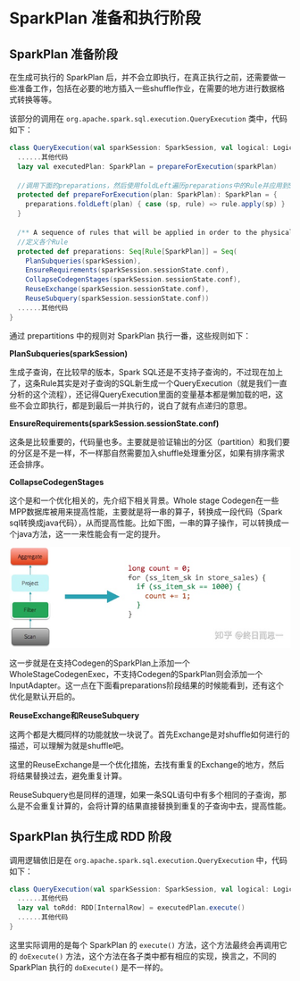 # SparkPlan 准备和执行阶段

## SparkPlan 准备阶段

在生成可执行的 SparkPlan 后，并不会立即执行，在真正执行之前，还需要做一些准备工作，包括在必要的地方插入一些shuffle作业，在需要的地方进行数据格式转换等等。

该部分的调用在 `org.apache.spark.sql.execution.QueryExecution` 类中，代码如下：

```scala
class QueryExecution(val sparkSession: SparkSession, val logical: LogicalPlan) {
  ......其他代码
  lazy val executedPlan: SparkPlan = prepareForExecution(sparkPlan)
  
  //调用下面的preparations，然后使用foldLeft遍历preparations中的Rule并应用到SparkPlan
  protected def prepareForExecution(plan: SparkPlan): SparkPlan = {
    preparations.foldLeft(plan) { case (sp, rule) => rule.apply(sp) }
  }

  /** A sequence of rules that will be applied in order to the physical plan before execution. */
  //定义各个Rule
  protected def preparations: Seq[Rule[SparkPlan]] = Seq(
    PlanSubqueries(sparkSession),
    EnsureRequirements(sparkSession.sessionState.conf),
    CollapseCodegenStages(sparkSession.sessionState.conf),
    ReuseExchange(sparkSession.sessionState.conf),
    ReuseSubquery(sparkSession.sessionState.conf))
  ......其他代码
}
```

通过 prepartitions 中的规则对 SparkPlan 执行一番，这些规则如下：

**PlanSubqueries(sparkSession)**

生成子查询，在比较早的版本，Spark SQL还是不支持子查询的，不过现在加上了，这条Rule其实是对子查询的SQL新生成一个QueryExecution（就是我们一直分析的这个流程），还记得QueryExecution里面的变量基本都是懒加载的吧，这些不会立即执行，都是到最后一并执行的，说白了就有点递归的意思。

**EnsureRequirements(sparkSession.sessionState.conf)**

这条是比较重要的，代码量也多。主要就是验证输出的分区（partition）和我们要的分区是不是一样，不一样那自然需要加入shuffle处理重分区，如果有排序需求还会排序。

**CollapseCodegenStages**

这个是和一个优化相关的，先介绍下相关背景。Whole stage Codegen在一些MPP数据库被用来提高性能，主要就是将一串的算子，转换成一段代码（Spark sql转换成java代码），从而提高性能。比如下图，一串的算子操作，可以转换成一个java方法，这一一来性能会有一定的提升。

![img](images/v2-32e0908750ad537e5a89c42326aafb5a_720w.jpg)


这一步就是在支持Codegen的SparkPlan上添加一个WholeStageCodegenExec，不支持Codegen的SparkPlan则会添加一个InputAdapter。这一点在下面看preparations阶段结果的时候能看到，还有这个优化是默认开启的。

**ReuseExchange和ReuseSubquery**

这两个都是大概同样的功能就放一块说了。首先Exchange是对shuffle如何进行的描述，可以理解为就是shuffle吧。

这里的ReuseExchange是一个优化措施，去找有重复的Exchange的地方，然后将结果替换过去，避免重复计算。

ReuseSubquery也是同样的道理，如果一条SQL语句中有多个相同的子查询，那么是不会重复计算的，会将计算的结果直接替换到重复的子查询中去，提高性能。

## SparkPlan 执行生成 RDD 阶段

调用逻辑依旧是在 `org.apache.spark.sql.execution.QueryExecution` 中，代码如下：

```scala
class QueryExecution(val sparkSession: SparkSession, val logical: LogicalPlan) {
  ......其他代码
  lazy val toRdd: RDD[InternalRow] = executedPlan.execute()
  ......其他代码
}
```

这里实际调用的是每个 SparkPlan 的 `execute()` 方法，这个方法最终会再调用它的 `doExecute()` 方法，这个方法在各子类中都有相应的实现，换言之，不同的 SparkPlan 执行的 `doExecute()` 是不一样的。